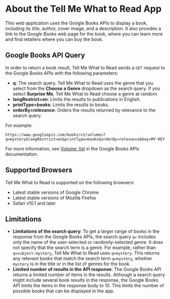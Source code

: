 # About the Tell Me What to Read App

This web application uses the Google Books APIs to display a book, including its title, author, cover image, and a description. It also provides a link to the Google Books web page for the book, where you can learn more and find retailers where you can buy the book.

## Google Books API Query

In order to return a book result, Tell Me What to Read sends a `GET` request to the Google Books APIs with the following parameters:
* **q**: The search query. Tell Me What to Read uses the genre that you select from the **Choose a Genre** dropdown as the search query. If you select **Surprise Me**, Tell Me What to Read choose a genre at random.
* **langRestrict=en**: Limits the results to publications in English.
* **printType=books**: Limits the results to books.
* **orderBy=relevance**: Orders the results returned by relevance to the search query.

For example:

```
https://www.googleapis.com/books/v1/volumes?q=mystery&langRestrict=en&printType=books&orderBy=relevance&key=MY-KEY
```

For more information, see [Volume: list](https://developers.google.com/books/docs/v1/reference/volumes/list) in the Google Books APIs documentation.

## Supported Browsers

Tell Me What to Read is supported on the following browsers:

* Latest stable versions of Google Chrome
* Latest stable versions of Mozilla Firefox
* Safari v10.1 and later

## Limitations

* **Limitations of the search query**: To get a larger range of books in the response from the Google Books APIs, the search query `q=` includes only the name of the user-selected or randomly-selected genre. It does not specify that the search term is a genre. For example, rather than `q=subject:mystery`, Tell Me What to Read uses `q=mystery`. This returns any relevant books that match the search term `q=mystery`, whether `mystery` is in the title or in the list of genres for the book.
* **Limited number of results in the API response**: The Google Books API returns a limited number of items in the results. Although a search query might include several book results in the response, the Google Books API limits the items in the response body to 10. This limits the number of possible books that can be displayed in the app. 
